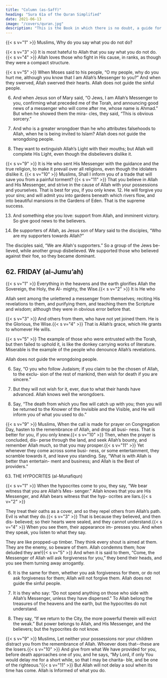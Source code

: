 ```yaml
---
title: "Column (as-Saff)"
heading: "Sura 61a of the Quran Simplified"
date: 2021-06-13
image: "/covers/quran.jpg"
description: "This is the Book in which there is no doubt, a guide for the righteous."
---
```




<!-- Everything in the heavens and the earth
praises Allah. He is the Almighty, the Wise. -->

{{< s v="1" >}}  Muslims,  Why do you say what you do not do?

{{< s v="3" >}}  It is most hateful to Allah that you say what you do not do.{{< s v="4" >}}  Allah loves those who fight in His cause, in ranks, as though they were a compact structure.

{{< s v="5" >}}  When Moses said to his people, “O my people, why do you hurt me, although you know
that I am Allah’s Messenger to you?” And when they swerved, Allah swerved their
hearts. Allah does not guide the sinful people.

6. And when Jesus son of Mary said, “O Jews, I am Allah’s Messenger to you,
confirming what preceded me of the Torah, and announcing good news of a messenger
who will come after me, whose name is Ahmad.” But when he showed them the mira-
cles, they said, “This is obvious sorcery.”

7. And who is a greater wrongdoer than he who attributes falsehoods to Allah, when he
is being invited to Islam? Allah does not guide the wrongdoing people.

8. They want to extinguish Allah’s Light with their mouths; but Allah will complete His
Light, even though the disbelievers dislike it.

{{< s v="9" >}}  It is He who sent His Messenger with the guidance and the true religion, to make it
prevail over all religions, even though the idolaters dislike it.
{{< s v="10" >}}  Muslims,  Shall I inform you of a trade that will save you from a painful torment?
{{< s v="11" >}}  That you believe in Allah and His Messenger, and strive in the cause of Allah with your
possessions and yourselves. That is best for you, if you only knew.
12. He will forgive you your sins; and will admit you into gardens beneath which rivers
flow, and into beautiful mansions in the Gardens of Eden. That is the supreme success.

13. And something else you love: support from Allah, and imminent victory. So give good news to the believers.

14. Be supporters of Allah, as Jesus son of Mary said to the disciples,
“Who are my supporters towards Allah?”

The disciples said, “We are Allah's supporters.” So a group of the Jews be-
lieved, while another group disbelieved. We
supported those who believed against their
foe, so they became dominant.




## 62. FRIDAY (al-Jumu’ah)

{{< s v="1" >}}  Everything in the heavens and the earth glorifies Allah the Sovereign, the Holy, the Al-
mighty, the Wise.{{< s v="2" >}}  It is He who 

Allah sent among the unlettered a messenger from themselves; reciting His revelations to them, and purifying them, and
teaching them the Scripture and wisdom; although they were in obvious error before that.

{{< s v="3" >}}  And others from them, who have not yet joined them. He is the Glorious, the Wise.{{< s v="4" >}}  That is Allah’s grace, which He grants to whomever He wills. 

{{< s v="5" >}}  The example of those who were entrusted with the Torah, but then failed to uphold it,
is like the donkey carrying works of literature. Miserable is the example of the people who denounce Allah’s revelations. 

Allah does not guide the wrongdoing people.

6. Say, “O you who follow Judaism; if you claim to be the chosen of Allah, to the exclu-
sion of the rest of mankind, then wish for death if you are sincere.”
7. But they will not wish for it, ever, due to what their hands have advanced. Allah knows
well the wrongdoers.

8. Say, “The death from which you flee will catch up with you; then you will be returned
to the Knower of the Invisible and the Visible, and He will inform you of what you used to
do.”

{{< s v="9" >}}  Muslims,  When the call is made
for prayer on Congregation Day, hasten to
the remembrance of Allah, and drop all busi-
ness. That is better for you, if you only knew.{{< s v="10" >}}  Then, when the prayer is concluded, dis-
perse through the land, and seek Allah’s
bounty, and remember Allah much, so that
you may prosper.{{< s v="11" >}}  Yet whenever they come across some busi-
ness, or some entertainment, they scramble
towards it, and leave you standing. Say,
“What is with Allah is better than entertain-
ment and business; and Allah is the Best of
providers.”


63. THE HYPOCRITES (al-Munafiqun)

{{< s v="1" >}}  When the hypocrites come to you, they say, “We bear witness that you are Allah’s Mes-
senger.” Allah knows that you are His Messenger, and Allah bears witness that the hyp-
ocrites are liars.{{< s v="2" >}}  

They treat their oaths as a cover, and so they repel others from Allah’s path. Evil is what
they do.{{< s v="3" >}}  That is because they believed, and then dis-
believed; so their hearts were sealed, and they cannot understand.{{< s v="4" >}}  When you see them, their appearance im-
presses you. And when they speak, you listen to what they say. 

They are like propped-up timber. They think every shout is aimed at
them. They are the enemy, so beware of them.
Allah condemns them; how deluded they are!{{< s v="5" >}}  And when it is said to them, “Come, the
Messenger of Allah will ask forgiveness for
you,” they bend their heads, and you see them
turning away arrogantly.

6. It is the same for them, whether you ask forgiveness for them, or do not ask forgiveness
for them; Allah will not forgive them. Allah does not guide the sinful people.

7. It is they who say: “Do not spend anything on those who side with Allah’s Messenger,
unless they have dispersed.” To Allah belong the treasures of the heavens and the earth, but
the hypocrites do not understand. 

8. They say, “If we return to the City, the more powerful therein will evict the weak.” But
power belongs to Allah, and His Messenger,
and the believers; but the hypocrites do not know.

{{< s v="9" >}}  Muslims,  Let neither your possessions nor your children distract you from the
remembrance of Allah. Whoever does that--these are the losers.{{< s v="10" >}}  And give from what We have provided for
you, before death approaches one of you, and
he says, “My Lord, if only You would delay
me for a short while, so that I may be charita-
ble, and be one of the righteous.”{{< s v="11" >}}  But Allah will not delay a soul when its time
has come. Allah is Informed of what you do.


